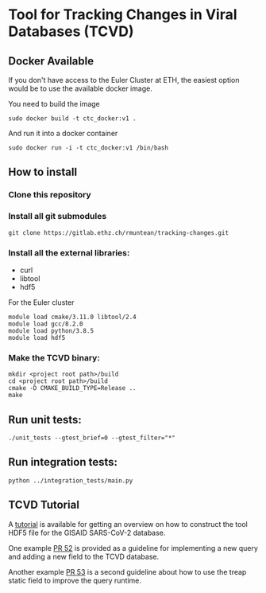 # Tool for Tracking Changes in Viral Databases (TCVD)

## Docker Available

If you don't have access to the Euler Cluster at ETH, the easiest option would be to use the available docker image.

You need to build the image
```
sudo docker build -t ctc_docker:v1 .
```

And run it into a docker container
```
sudo docker run -i -t ctc_docker:v1 /bin/bash
```


## How to install

### Clone this repository

### Install all git submodules

```
git clone https://gitlab.ethz.ch/rmuntean/tracking-changes.git
```

### Install all the external libraries: 
 - curl
 - libtool
 - hdf5

 For the Euler cluster

 ```
module load cmake/3.11.0 libtool/2.4
module load gcc/8.2.0
module load python/3.8.5
module load hdf5
```

### Make the TCVD binary:

```
mkdir <project root path>/build
cd <project root path>/build
cmake -D CMAKE_BUILD_TYPE=Release ..
make
```

## Run unit tests:

```
./unit_tests --gtest_brief=0 --gtest_filter="*"
```

## Run integration tests:
```
python ../integration_tests/main.py
```

## TCVD Tutorial

A [tutorial](Tutorial.md) is available for getting an overview on how to construct the tool HDF5 file for the GISAID SARS-CoV-2 database.

One example [PR 52](https://gitlab.ethz.ch/rmuntean/tracking-changes/-/merge_requests/52) is provided as a guideline for implementing a new query and adding a new field to the TCVD database.

Another example [PR 53](https://gitlab.ethz.ch/rmuntean/tracking-changes/-/merge_requests/53) is a second guideline about how to use the treap static field to improve the query runtime.
